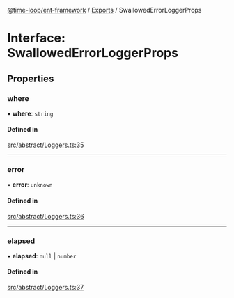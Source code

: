 [@time-loop/ent-framework](../README.md) / [Exports](../modules.md) / SwallowedErrorLoggerProps

# Interface: SwallowedErrorLoggerProps

## Properties

### where

• **where**: `string`

#### Defined in

[src/abstract/Loggers.ts:35](https://github.com/clickup/ent-framework/blob/master/src/abstract/Loggers.ts#L35)

___

### error

• **error**: `unknown`

#### Defined in

[src/abstract/Loggers.ts:36](https://github.com/clickup/ent-framework/blob/master/src/abstract/Loggers.ts#L36)

___

### elapsed

• **elapsed**: ``null`` \| `number`

#### Defined in

[src/abstract/Loggers.ts:37](https://github.com/clickup/ent-framework/blob/master/src/abstract/Loggers.ts#L37)
